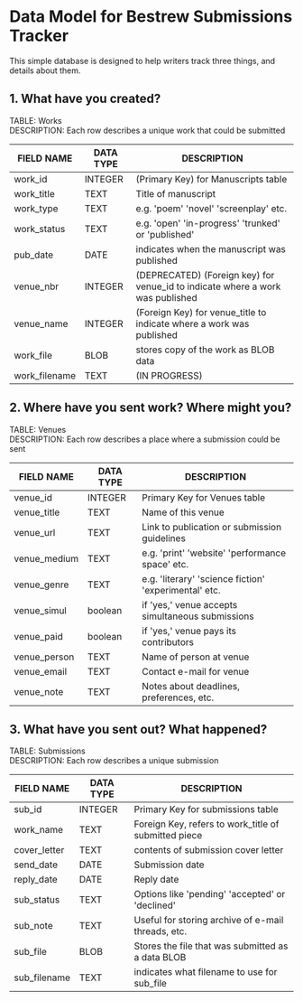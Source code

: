 
# Data Model for Bestrew Submissions Tracker

This simple database is designed to help writers track three things, and details about them.


## 1. What have you created?

TABLE: Works  
DESCRIPTION: Each row describes a unique work that could be submitted  

| FIELD NAME      | DATA TYPE  | DESCRIPTION                                                                     |
|-----------------|------------|---------------------------------------------------------------------------------|
| work_id         | INTEGER    | (Primary Key) for Manuscripts table                                             |
| work_title      | TEXT       | Title of manuscript                                                             |
| work_type       | TEXT       | e.g. 'poem' 'novel' 'screenplay' etc.                                           |
| work_status     | TEXT       | e.g. 'open' 'in-progress' 'trunked' or 'published'                              |
| pub_date        | DATE       | indicates when the manuscript was published                                     |
| venue_nbr       | INTEGER    | (DEPRECATED) (Foreign key) for venue_id to indicate where a work was published  |
| venue_name      | INTEGER    | (Foreign Key) for venue_title to indicate where a work was published            |
| work_file       | BLOB       | stores copy of the work as BLOB data                                            |
| work_filename   | TEXT       | (IN PROGRESS)                                                                   |


## 2. Where have you sent work? Where might you? 

TABLE: Venues  
DESCRIPTION: Each row describes a place where a submission could be sent  

| FIELD NAME    | DATA TYPE | DESCRIPTION                                               |
|---------------|-----------|-----------------------------------------------------------|
| venue_id      | INTEGER   | Primary Key for Venues table                              |
| venue_title   | TEXT      | Name of this venue                                        |
| venue_url     | TEXT      | Link to publication or submission guidelines              |
| venue_medium  | TEXT      | e.g. 'print' 'website' 'performance space' etc.           |
| venue_genre   | TEXT      | e.g. 'literary' 'science fiction' 'experimental' etc.     |
| venue_simul   | boolean   | if 'yes,' venue accepts simultaneous submissions          |
| venue_paid    | boolean   | if 'yes,' venue pays its contributors                     |
| venue_person  | TEXT      | Name of person at venue                                   |
| venue_email   | TEXT      | Contact e-mail for venue                                  |
| venue_note    | TEXT      | Notes about deadlines, preferences, etc.                  |


## 3. What have you sent out? What happened?

TABLE: Submissions  
DESCRIPTION: Each row describes a unique submission  

| FIELD NAME      | DATA TYPE  | DESCRIPTION                                          |
|-----------------|------------|------------------------------------------------------|
| sub_id          | INTEGER    | Primary Key for submissions table                    |
| work_name       | TEXT       | Foreign Key, refers to work_title of submitted piece | 
| cover_letter    | TEXT       | contents of submission cover letter                  |
| send_date       | DATE       | Submission date                                      |
| reply_date      | DATE       | Reply date                                           |
| sub_status      | TEXT       | Options like 'pending' 'accepted' or 'declined'      |
| sub_note        | TEXT       | Useful for storing archive of e-mail threads, etc.   |
| sub_file        | BLOB       | Stores the file that was submitted as a data BLOB    |
| sub_filename    | TEXT       | indicates what filename to use for sub_file          |    
